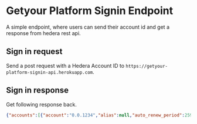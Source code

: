 # Getyour Platform Signin Endpoint

A simple endpoint, where users can send their account id and get a response from hedera rest api.

## Sign in request

Send a post request with a Hedera Account ID to `https://getyour-platform-signin-api.herokuapp.com`.

## Sign in response

Get following response back.

```json
{"accounts":[{"account":"0.0.1234","alias":null,"auto_renew_period":2592000,"balance":{"balance":200115118,"timestamp":"1665744117.768439114","tokens":[]},"decline_reward":false,"deleted":false,"ethereum_nonce":null,"evm_address":null,"expiry_timestamp":"1572580440.000000000","key":{"_type":"ED25519","key":"7f5672873ee6502e30b760ff6836835678bcedaa926c8766618832b193115aad"},"max_automatic_token_associations":0,"memo":"","receiver_sig_required":null,"staked_account_id":null,"staked_node_id":null,"stake_period_start":null}],"links":{"next":null}}
```
